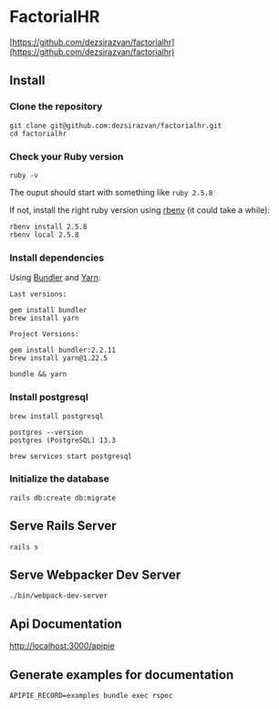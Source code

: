 # FactorialHR

[https://github.com/dezsirazvan/factorialhr](https://github.com/dezsirazvan/factorialhr)

## Install

### Clone the repository

```shell
git clone git@github.com:dezsirazvan/factorialhr.git
cd factorialhr
```

### Check your Ruby version

```shell
ruby -v
```

The ouput should start with something like `ruby 2.5.8`

If not, install the right ruby version using [rbenv](https://github.com/rbenv/rbenv) (it could take a while):

```shell
rbenv install 2.5.8
rbenv local 2.5.8
```

### Install dependencies

Using [Bundler](https://github.com/bundler/bundler) and [Yarn](https://github.com/yarnpkg/yarn):
```shell
Last versions:

gem install bundler
brew install yarn

Project Versions:

gem install bundler:2.2.11
brew install yarn@1.22.5
```
```shell
bundle && yarn
```
### Install postgresql

```shell
brew install postgresql

postgres --version
postgres (PostgreSQL) 13.3

brew services start postgresql
```
### Initialize the database

```shell
rails db:create db:migrate
```
## Serve Rails Server

```shell
rails s
```
## Serve Webpacker Dev Server

```shell
./bin/webpack-dev-server 
```
## Api Documentation

[http://localhost:3000/apipie](http://0.0.0.0:3000/apipie/)
## Generate examples for documentation

```shell
APIPIE_RECORD=examples bundle exec rspec
```
